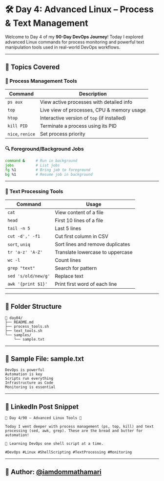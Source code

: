 # 🛠️ Day 4: Advanced Linux – Process & Text Management

Welcome to Day 4 of my **90-Day DevOps Journey**! Today I explored advanced Linux commands for process monitoring and powerful text manipulation tools used in real-world DevOps workflows.

---

## 📌 Topics Covered

### 🧠 Process Management Tools
| Command   | Description |
|-----------|-------------|
| `ps aux`  | View active processes with detailed info |
| `top`     | Live view of processes, CPU & memory usage |
| `htop`    | Interactive version of `top` (if installed) |
| `kill PID` | Terminate a process using its PID |
| `nice`, `renice` | Set process priority |

### 🔍 Foreground/Background Jobs
```bash
command &     # Run in background
jobs          # List jobs
fg %1         # Bring job to foreground
bg %1         # Resume job in background
```

---

### 🧰 Text Processing Tools

| Command    | Usage |
|------------|-------|
| `cat`      | View content of a file |
| `head`     | First 10 lines of a file |
| `tail -n 5`| Last 5 lines |
| `cut -d',' -f1` | Cut first column in CSV |
| `sort`, `uniq` | Sort lines and remove duplicates |
| `tr 'a-z' 'A-Z'` | Translate lowercase to uppercase |
| `wc -l`    | Count lines |
| `grep "text"` | Search for pattern |
| `sed 's/old/new/g'` | Replace text |
| `awk '{print $1}'` | Print first word of each line |

---

## 📂 Folder Structure

```
📁 day04/
├── README.md
├── process_tools.sh
├── text_tools.sh
└── samples/
    └── sample.txt
```

---

## 📁 Sample File: sample.txt
```
DevOps is powerful
Automation is key
Scripts run everything
Infrastructure as Code
Monitoring is essential
```

---

## 📢 LinkedIn Post Snippet

```
🔧 Day 4/90 – Advanced Linux Tools 🐧

Today I went deeper with process management (ps, top, kill) and text processing (sed, awk, grep). These are the bread and butter for automation!

🚀 Learning DevOps one shell script at a time.

#DevOps #Linux #ShellScripting #TextProcessing #Monitoring
```

---

## 👤 Author: [@iamdommathamari](https://github.com/iamdommathamari)
